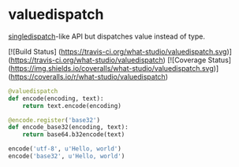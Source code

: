 valuedispatch
=============

[singledispatch][]-like API but dispatches value instead of type.

[singledispatch]: https://docs.python.org/3/library/functools.html#functools.singledispatch

[![Build Status]
(https://travis-ci.org/what-studio/valuedispatch.svg)]
(https://travis-ci.org/what-studio/valuedispatch)
[![Coverage Status]
(https://img.shields.io/coveralls/what-studio/valuedispatch.svg)]
(https://coveralls.io/r/what-studio/valuedispatch)

```python
@valuedispatch
def encode(encoding, text):
    return text.encode(encoding)

@encode.register('base32')
def encode_base32(encoding, text):
    return base64.b32encode(text)

encode('utf-8', u'Hello, world')
encode('base32', u'Hello, world')
```
